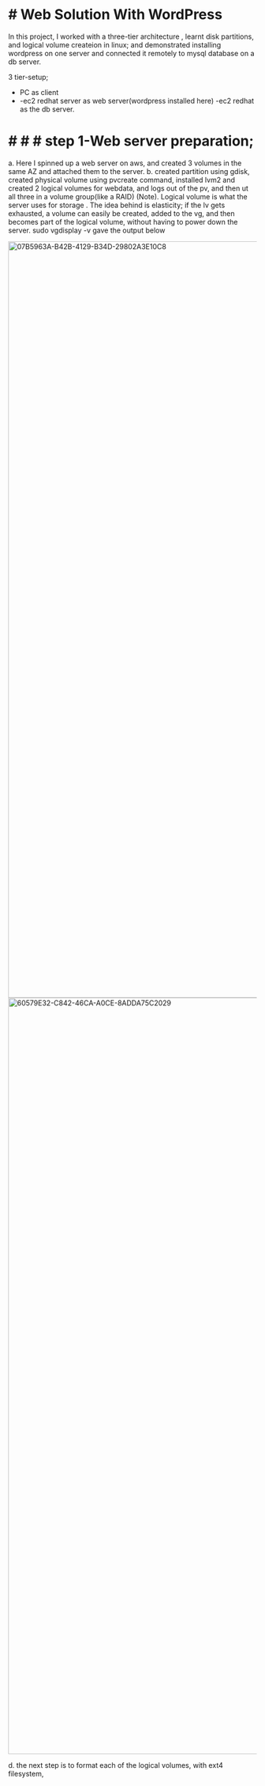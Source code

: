 # # Web Solution With WordPress

In this project, I worked with a three-tier architecture , learnt disk partitions, and logical volume createion in linux; and demonstrated installing wordpress on one server and connected it remotely to mysql database on a db server.

3 tier-setup;
- PC as client
- -ec2 redhat server as web server(wordpress installed here)
-ec2 redhat as the db server.


#  # # # step 1-Web server preparation;
a. Here I spinned up a web server on aws, and created 3 volumes in the same AZ and attached them to the server.
b. created partition using gdisk, created physical volume using pvcreate command, installed lvm2 and created 2 logical volumes for webdata, and logs out of the pv, and then ut all three in a volume group(like a RAID)
(Note). Logical volume is what the server uses for storage . The idea behind is elasticity; if the lv gets exhausted, a volume can easily be created, added to the vg, and then becomes part of the logical volume, without having to power down the server. sudo vgdisplay -v gave the output below

<img width="1530" alt="07B5963A-B42B-4129-B34D-29802A3E10C8" src="https://user-images.githubusercontent.com/80499748/114501334-a64c5f00-9bde-11eb-8a5e-5991d9bcc882.png">

<img width="1530" alt="60579E32-C842-46CA-A0CE-8ADDA75C2029" src="https://user-images.githubusercontent.com/80499748/114501593-2377d400-9bdf-11eb-958a-e559e19dae61.png">

d. the next step is to format each of the logical volumes, with ext4 filesystem, 
